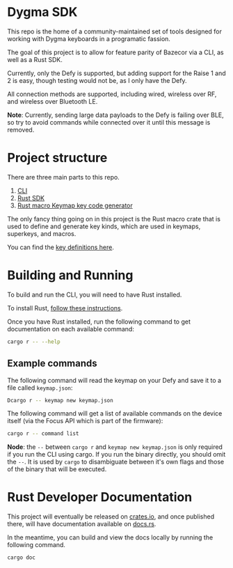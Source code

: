 # Dygma SDK

This repo is the home of a community-maintained set of tools designed for
working with Dygma keyboards in a programatic fassion.

The goal of this project is to allow for feature parity of Bazecor
via a CLI, as well as a Rust SDK.

Currently, only the Defy is supported, but adding support for the Raise 1 and 2
is easy, though testing would not be, as I only have the Defy.

All connection methods are supported, including wired, wireless over
RF, and wireless over Bluetooth LE.

**Note**: Currently, sending large data payloads to the Defy is failing over
BLE, so try to avoid commands while connected over it until this message is
removed.

# Project structure

There are three main parts to this repo.

1. [CLI](/api/src/main.rs)
2. [Rust SDK](/api/src/lib.rs)
3. [Rust macro Keymap key code generator](/macros/src/lib.rs)

The only fancy thing going on in this project is the Rust macro crate that is
used to define and generate key kinds, which are used in keymaps, superkeys,
and macros.

You can find the [key definitions here](/api/src/parsing/keymap/keycode_tables.rs).

# Building and Running

To build and run the CLI, you will need to have Rust installed.

To install Rust, [follow these instructions](https://rust-lang.org/tools/install/).

Once you have Rust installed, run the following command to get documentation
on each available command:

```sh
cargo r -- --help
```

## Example commands

The following command will read the keymap on your Defy and save it to a file
called `keymap.json`:

```sh
Dcargo r -- keymap new keymap.json
```

The following command will get a list of available commands on the device
itself (via the Focus API which is part of the firmware):

```sh
cargo r -- command list
```

**Node**: the `--` between `cargo r` and `keymap new keymap.json` is only
required if you run the CLI using cargo. If you run the binary directly, you
should omit the `--`. It is used by `cargo` to disambiguate between it's own
flags and those of the binary that will be executed.

# Rust Developer Documentation

This project will eventually be released on [crates.io](https://crates.io/),
and once published there, will have documentation available on [docs.rs](https://docs.rs).

In the meantime, you can build and view the docs locally by running
the following command.

```sh
cargo doc
```
